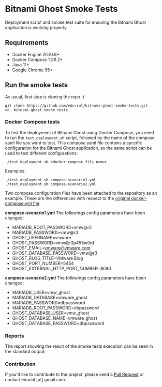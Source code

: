 # Bitnami Ghost Smoke Tests
Deployment script and smoke test suite for ensuring the Bitnami Ghost application is working properly.
## Requirements
- Docker Engine 20.10.8+
- Docker Compose 1.29.2+
- Java 11+
- Google Chrome 95+
## Run the smoke tests
As usual, first step is cloning the repo :)
```
git clone https://github.com/eduriol/bitnami-ghost-smoke-tests.git
cd  bitnami-ghost-smoke-tests
```
### Docker Compose tests
To test the deployment of Bitnami Ghost using Docker Compose, you need to run the `test_deployment.sh` script, followed by the name of the compose yaml file you want to test. This compose yaml file contains a specific configuration for the Bitnami Ghost application, so the same script can be used to test different configurations:
```
./test_deployment.sh <docker compose file name> 
```
Examples:
```
./test_deployment.sh compose-scenario1.yml
./test_deployment.sh compose-scenario2.yml 
```
Two compose configuration files have been attached to the repository as an example. These are the differences with respect to the [original docker-compose.yml file](https://github.com/bitnami/bitnami-docker-ghost/blob/master/docker-compose.yml):

**compose-scenario1.yml**
The followings config parameters have been changed:
- MARIADB_ROOT_PASSWORD=vmw@r3
- MARIADB_PASSWORD=vmw@r3
- GHOST_USERNAME=vmware
- GHOST_PASSWORD=vmw@r3p455w0rd
- GHOST_EMAIL=vmware@vmware.com
- GHOST_DATABASE_PASSWORD=vmw@r3
- GHOST_BLOG_TITLE=VMware Blog
- GHOST_PORT_NUMBER=5454
- GHOST_EXTERNAL_HTTP_PORT_NUMBER=8080

**compose-scenario2.yml**
The followings config parameters have been changed:
- MARIADB_USER=vmw_ghost
- MARIADB_DATABASE=vmware_ghost
- MARIADB_PASSWORD=dbpassword
- MARIADB_ROOT_PASSWORD=dbpassword
- GHOST_DATABASE_USER=vmw_ghost
- GHOST_DATABASE_NAME=vmware_ghost
- GHOST_DATABASE_PASSWORD=dbpassword

### Reports
The report showing the result of the smoke tests execution can be seen in the standard output:


### Contribution
If you'd like to contribute to the project, please send a [Pull Request](https://docs.github.com/en/github/collaborating-with-pull-requests/proposing-changes-to-your-work-with-pull-requests/creating-a-pull-request) or contact eduriol [at] gmail.com.
